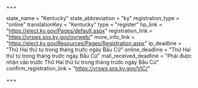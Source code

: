 +++

state_name = "Kentucky"
state_abbreviation = "ky"
registration_type = "online"
translationKey = "Kentucky"
type = "register"
hp_link = "https://elect.ky.gov/Pages/default.aspx"
registration_link = "https://vrsws.sos.ky.gov/ovrweb/"
more_info_link = "https://elect.ky.gov/Resources/Pages/Registration.aspx"
ip_deadline = "Thứ Hai thứ tư trong tháng trước ngày Bầu Cử"
online_deadline = "Thứ Hai thứ tư trong tháng trước ngày Bầu Cử"
mail_received_deadline = "Phải được nhận vào trước Thứ Hai thứ tư trong tháng trước ngày Bầu Cử"
confirm_registration_link = "https://vrsws.sos.ky.gov/VIC/"

+++